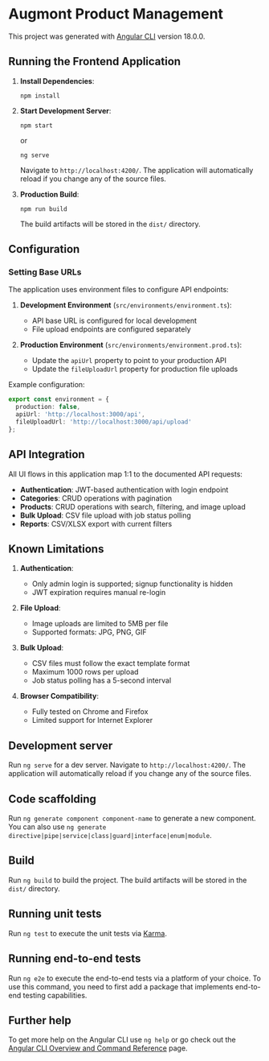 # Augmont Product Management

This project was generated with [Angular CLI](https://github.com/angular/angular-cli) version 18.0.0.

## Running the Frontend Application

1. **Install Dependencies**:
   ```
   npm install
   ```

2. **Start Development Server**:
   ```
   npm start
   ```
   or
   ```
   ng serve
   ```
   Navigate to `http://localhost:4200/`. The application will automatically reload if you change any of the source files.

3. **Production Build**:
   ```
   npm run build
   ```
   The build artifacts will be stored in the `dist/` directory.

## Configuration

### Setting Base URLs

The application uses environment files to configure API endpoints:

1. **Development Environment** (`src/environments/environment.ts`):
   - API base URL is configured for local development
   - File upload endpoints are configured separately

2. **Production Environment** (`src/environments/environment.prod.ts`):
   - Update the `apiUrl` property to point to your production API
   - Update the `fileUploadUrl` property for production file uploads

Example configuration:
```typescript
export const environment = {
  production: false,
  apiUrl: 'http://localhost:3000/api',
  fileUploadUrl: 'http://localhost:3000/api/upload'
};
```

## API Integration

All UI flows in this application map 1:1 to the documented API requests:

- **Authentication**: JWT-based authentication with login endpoint
- **Categories**: CRUD operations with pagination
- **Products**: CRUD operations with search, filtering, and image upload
- **Bulk Upload**: CSV file upload with job status polling
- **Reports**: CSV/XLSX export with current filters

## Known Limitations

1. **Authentication**: 
   - Only admin login is supported; signup functionality is hidden
   - JWT expiration requires manual re-login

2. **File Upload**:
   - Image uploads are limited to 5MB per file
   - Supported formats: JPG, PNG, GIF

3. **Bulk Upload**:
   - CSV files must follow the exact template format
   - Maximum 1000 rows per upload
   - Job status polling has a 5-second interval

4. **Browser Compatibility**:
   - Fully tested on Chrome and Firefox
   - Limited support for Internet Explorer

## Development server

Run `ng serve` for a dev server. Navigate to `http://localhost:4200/`. The application will automatically reload if you change any of the source files.

## Code scaffolding

Run `ng generate component component-name` to generate a new component. You can also use `ng generate directive|pipe|service|class|guard|interface|enum|module`.

## Build

Run `ng build` to build the project. The build artifacts will be stored in the `dist/` directory.

## Running unit tests

Run `ng test` to execute the unit tests via [Karma](https://karma-runner.github.io).

## Running end-to-end tests

Run `ng e2e` to execute the end-to-end tests via a platform of your choice. To use this command, you need to first add a package that implements end-to-end testing capabilities.

## Further help

To get more help on the Angular CLI use `ng help` or go check out the [Angular CLI Overview and Command Reference](https://angular.io/cli) page.
